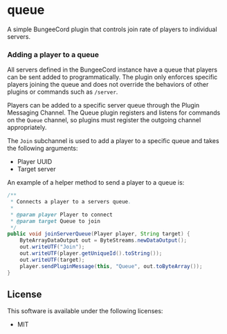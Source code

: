 # queue #

A simple BungeeCord plugin that controls join rate of players to individual servers. 

### Adding a player to a queue ###
All servers defined in the BungeeCord instance have a queue that players can be sent added to programmatically. The plugin only enforces specific players joining the queue and does not override the behaviors of other plugins or commands such as `/server`.
 
Players can be added to a specific server queue through the Plugin Messaging Channel. The Queue plugin registers and listens for commands on the `Queue` channel, so plugins must register the outgoing channel appropriately. 
  
The `Join` subchannel is used to add a player to a specific queue and takes the following arguments:
* Player UUID
* Target server

An example of a helper method to send a player to a queue is:
```java
/**
 * Connects a player to a servers queue.
 * 
 * @param player Player to connect
 * @param target Queue to join
 */
public void joinServerQueue(Player player, String target) {
    ByteArrayDataOutput out = ByteStreams.newDataOutput();
    out.writeUTF("Join");
    out.writeUTF(player.getUniqueId().toString());
    out.writeUTF(target);
    player.sendPluginMessage(this, "Queue", out.toByteArray());
}
```

## License ##
This software is available under the following licenses:

* MIT